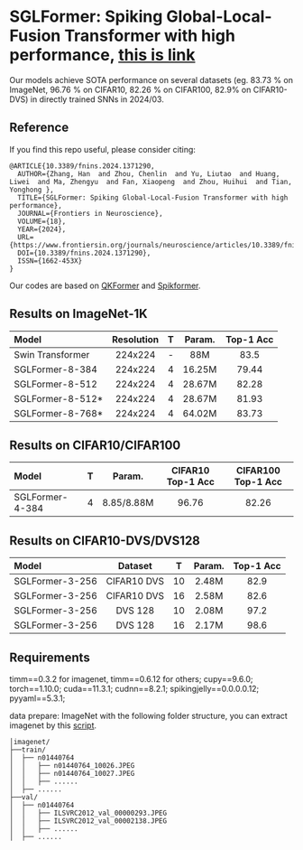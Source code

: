 # SGLFormer: Spiking Global-Local-Fusion Transformer with high performance, [this is link]( https://doi.org/10.3389/fnins.2024.1371290)
Our models achieve SOTA performance on several datasets (eg. 83.73 % on ImageNet, 96.76 % on CIFAR10, 82.26 % on CIFAR100, 82.9% on CIFAR10-DVS) in directly trained SNNs in 2024/03.

## Reference
If you find this repo useful, please consider citing:
```
@ARTICLE{10.3389/fnins.2024.1371290,
  AUTHOR={Zhang, Han  and Zhou, Chenlin  and Yu, Liutao  and Huang, Liwei  and Ma, Zhengyu  and Fan, Xiaopeng  and Zhou, Huihui  and Tian, Yonghong },
  TITLE={SGLFormer: Spiking Global-Local-Fusion Transformer with high performance},
  JOURNAL={Frontiers in Neuroscience},
  VOLUME={18},
  YEAR={2024},
  URL={https://www.frontiersin.org/journals/neuroscience/articles/10.3389/fnins.2024.1371290},
  DOI={10.3389/fnins.2024.1371290},
  ISSN={1662-453X}
}
```
Our codes are based on [QKFormer](https://github.com/zhouchenlin2096/QKFormer) and [Spikformer](https://github.com/ZK-Zhou/spikformer).


## Results on ImageNet-1K

| Model              | Resolution| T     |  Param.     |Top-1 Acc|
| :---               | :---:     | :---: | :---:       |:---:    |
| Swin Transformer   | 224x224   | -     |  88M        |83.5     |
| SGLFormer-8-384    | 224x224   | 4     |  16.25M     |79.44    |
| SGLFormer-8-512    | 224x224   | 4     |  28.67M     |82.28    |
| SGLFormer-8-512*   | 224x224   | 4     |  28.67M     |81.93    |
| SGLFormer-8-768*   | 224x224   | 4     |  64.02M     |83.73    |


## Results on CIFAR10/CIFAR100

| Model               | T      |  Param.     | CIFAR10 Top-1 Acc |CIFAR100 Top-1 Acc|
| :---                | :---:  | :---:       |  :---:            |:---:  |
| SGLFormer-4-384     | 4      |  8.85/8.88M | 96.76             |82.26  |


## Results on CIFAR10-DVS/DVS128

| Model            |  Dataset    | T      |  Param.     |   Top-1 Acc |
| :---             | :---:       | :---:  | :---:       |:---:        |
| SGLFormer-3-256  | CIFAR10 DVS | 10     |  2.48M      | 82.9        |
| SGLFormer-3-256  | CIFAR10 DVS | 16     |  2.58M      | 82.6        |
| SGLFormer-3-256  | DVS 128     | 10     |  2.08M      | 97.2        |
| SGLFormer-3-256  | DVS 128     | 16     |  2.17M      | 98.6        |


## Requirements
timm==0.3.2 for imagenet, timm==0.6.12 for others; cupy==9.6.0; torch==1.10.0; cuda==11.3.1; cudnn==8.2.1; spikingjelly==0.0.0.0.12; pyyaml==5.3.1;

data prepare: ImageNet with the following folder structure, you can extract imagenet by this [script](https://gist.github.com/BIGBALLON/8a71d225eff18d88e469e6ea9b39cef4).
```
│imagenet/
├──train/
│  ├── n01440764
│  │   ├── n01440764_10026.JPEG
│  │   ├── n01440764_10027.JPEG
│  │   ├── ......
│  ├── ......
├──val/
│  ├── n01440764
│  │   ├── ILSVRC2012_val_00000293.JPEG
│  │   ├── ILSVRC2012_val_00002138.JPEG
│  │   ├── ......
│  ├── ......
```







